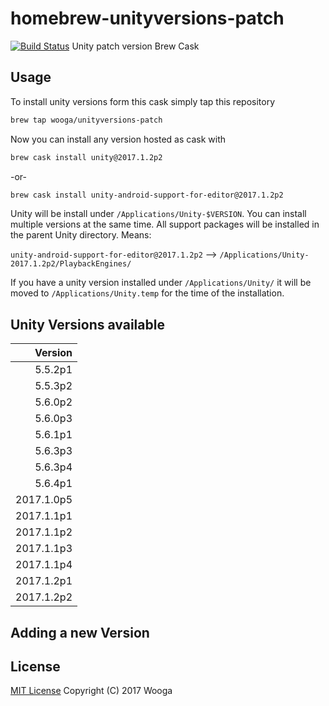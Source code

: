 homebrew-unityversions-patch
============================

[![Build Status](https://travis-ci.org/wooga/homebrew-unityversions-patch.svg?branch=master)](https://travis-ci.org/wooga/homebrew-unityversions-patch)
Unity patch version Brew Cask 

Usage
-----

To install unity versions form this cask simply tap this repository

```bash
brew tap wooga/unityversions-patch
```

Now you can install any version hosted as cask with

```bash
brew cask install unity@2017.1.2p2
```

-or-

```bash
brew cask install unity-android-support-for-editor@2017.1.2p2
```

Unity will be install under `/Applications/Unity-$VERSION`. You can install multiple versions at the same time. All support packages will be installed in the parent Unity directory. Means:

`unity-android-support-for-editor@2017.1.2p2` --> `/Applications/Unity-2017.1.2p2/PlaybackEngines/`

If you have a unity version installed under `/Applications/Unity/` it will be moved to
`/Applications/Unity.temp` for the time of the installation.

Unity Versions available
------------------------

| Version    |
| ---------: |
|    5.5.2p1 |
|    5.5.3p2 |
|    5.6.0p2 |
|    5.6.0p3 |
|    5.6.1p1 |
|    5.6.3p3 |
|    5.6.3p4 |
|    5.6.4p1 |
| 2017.1.0p5 |
| 2017.1.1p1 |
| 2017.1.1p2 |
| 2017.1.1p3 |
| 2017.1.1p4 |
| 2017.1.2p1 |
| 2017.1.2p2 |


Adding a new Version
--------------------


License
-------
[MIT License](LICENSE) Copyright (C) 2017 Wooga